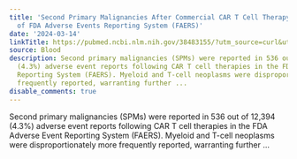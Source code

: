 ```yaml
---
title: 'Second Primary Malignancies After Commercial CAR T Cell Therapy: Analysis
  of FDA Adverse Events Reporting System (FAERS)'
date: '2024-03-14'
linkTitle: https://pubmed.ncbi.nlm.nih.gov/38483155/?utm_source=curl&utm_medium=rss&utm_campaign=journals&utm_content=7603509&fc=None&ff=20240314180531&v=2.18.0.post9+e462414
source: Blood
description: Second primary malignancies (SPMs) were reported in 536 out of 12,394
  (4.3%) adverse event reports following CAR T cell therapies in the FDA Adverse Event
  Reporting System (FAERS). Myeloid and T-cell neoplasms were disproportionately more
  frequently reported, warranting further ...
disable_comments: true
---
```

Second primary malignancies (SPMs) were reported in 536 out of 12,394 (4.3%) adverse event reports following CAR T cell therapies in the FDA Adverse Event Reporting System (FAERS). Myeloid and T-cell neoplasms were disproportionately more frequently reported, warranting further ...